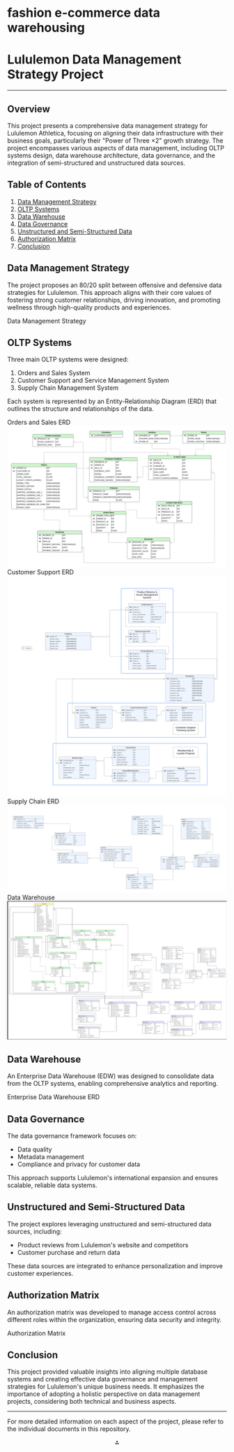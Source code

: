 # fashion e-commerce data warehousing 
 
# Lululemon Data Management Strategy Project

---

## Overview

This project presents a comprehensive data management strategy for Lululemon Athletica, focusing on aligning their data infrastructure with their business goals, particularly their "Power of Three ×2" growth strategy. The project encompasses various aspects of data management, including OLTP systems design, data warehouse architecture, data governance, and the integration of semi-structured and unstructured data sources.

## Table of Contents

1. [Data Management Strategy](#data-management-strategy)
2. [OLTP Systems](#oltp-systems)
3. [Data Warehouse](#data-warehouse)
4. [Data Governance](#data-governance)
5. [Unstructured and Semi-Structured Data](#unstructured-and-semi-structured-data)
6. [Authorization Matrix](#authorization-matrix)
7. [Conclusion](#conclusion)

## Data Management Strategy

The project proposes an 80/20 split between offensive and defensive data strategies for Lululemon. This approach aligns with their core values of fostering strong customer relationships, driving innovation, and promoting wellness through high-quality products and experiences.

Data Management Strategy

## OLTP Systems

Three main OLTP systems were designed:

1. Orders and Sales System
2. Customer Support and Service Management System
3. Supply Chain Management System

Each system is represented by an Entity-Relationship Diagram (ERD) that outlines the structure and relationships of the data.

Orders and Sales ERD
![alt text](image-2.png)
Customer Support ERD 
![alt text](image-1.png)
Supply Chain ERD
![alt text](image-3.png)
Data Warehouse
![alt text](image.png)

## Data Warehouse

An Enterprise Data Warehouse (EDW) was designed to consolidate data from the OLTP systems, enabling comprehensive analytics and reporting.

Enterprise Data Warehouse ERD

## Data Governance

The data governance framework focuses on:

- Data quality
- Metadata management
- Compliance and privacy for customer data

This approach supports Lululemon's international expansion and ensures scalable, reliable data systems.

## Unstructured and Semi-Structured Data

The project explores leveraging unstructured and semi-structured data sources, including:

- Product reviews from Lululemon's website and competitors
- Customer purchase and return data

These data sources are integrated to enhance personalization and improve customer experiences.

## Authorization Matrix

An authorization matrix was developed to manage access control across different roles within the organization, ensuring data security and integrity.

Authorization Matrix

## Conclusion

This project provided valuable insights into aligning multiple database systems and creating effective data governance and management strategies for Lululemon's unique business needs. It emphasizes the importance of adopting a holistic perspective on data management projects, considering both technical and business aspects.

---

For more detailed information on each aspect of the project, please refer to the individual documents in this repository.

<div style="text-align: center">⁂</div>



